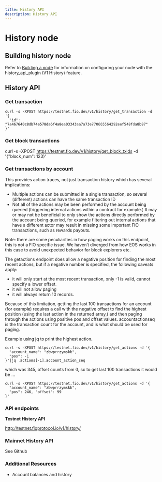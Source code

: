 ```yaml
---
title: History API
description: History API
---
```

# History node
## Building history node

Refer to [Building a node]({{site.baseurl}}/docs/chain/node-build) for information on configuring your node with the history_api_plugin (V1 History) feature.

## History API

### Get transaction
```
curl -s -XPOST https://testnet.fio.dev/v1/history/get_transaction -d '{
  "id": "7a467640c8db74e578da6f4a8ea03343aa7a73e770665564292eef548fda8b87"
}'
```

### Get block transactions

curl -s -XPOST https://testnet.fio.dev/v1/history/get_block_txids -d '{"block_num": 123}'

### Get transactions by account

This provides action traces, not just transaction history which has several implications:

* Multiple actions can be submitted in a single transaction, so several (different) actions can have the same transaction ID
* Not all of the actions may be been performed by the account being queried (triggering internal actions within a contract for example.) It may or may not be beneficial to only show the actions directly performed by the account being queried, for example filtering out internal actions that have a different actor may result in missing some important FIO transactions, such as rewards payouts.

Note: there are some peculiarities in how paging works on this endpoint, this is not a FIO specific issue. We haven’t diverged from how EOS works in this case to avoid unexpected behavior for block explorers etc.

The getactions endpoint does allow a negative position for finding the most recent actions, but if a negative number is specified, the following caveats apply:

* it will only start at the most recent transaction, only -1 is valid, cannot specify a lower offset.
* it will not allow paging
* it will always return 10 records.

Because of this limitation, getting the last 100 transactions for an account (for example) requires a call with the negative offset to find the highest position (using the last action in the returned array,) and then paging through the actions using positive pos and offset values. accountactionseq is the transaction count for the account, and is what should be used for paging.

Example using jq to print the highest action.
```
curl -s -XPOST https://testnet.fio.dev/v1/history/get_actions -d '{
  "account_name": "zbwprrzymskb",
  "pos": -1
}'|jq .actions[-1].account_action_seq
```

which was 345, offset counts from 0, so to get last 100 transactions it would be …
```
curl -s -XPOST https://testnet.fio.dev/v1/history/get_actions -d '{
  "account_name": "zbwprrzymskb",
  "pos": 246, "offset": 99
}'
```

### API endpoints

**Testnet History API**

http://testnet.fioprotocol.io/v1/history/

### Mainnet History API

See Github

### Additional Resources

* Account balances and history

